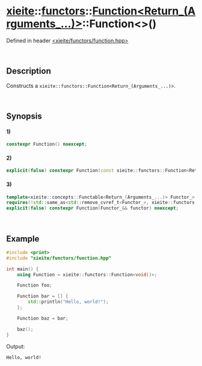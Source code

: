 # [xieite](../../../../../../xieite.md)\:\:[functors](../../../../../../functors.md)\:\:[Function<Return_(Arguments_...)>](../../../../function.md)\:\:Function\<\>\(\)
Defined in header [<xieite/functors/function.hpp>](../../../../../../../include/xieite/functors/function.hpp)

&nbsp;

## Description
Constructs a `xieite::functors::Function<Return_(Arguments_...)>`.

&nbsp;

## Synopsis
#### 1)
```cpp
constexpr Function() noexcept;
```
#### 2)
```cpp
explicit(false) constexpr Function(const xieite::functors::Function<Return_(Arguments_...)>& function) noexcept;
```
#### 3)
```cpp
template<xieite::concepts::Functable<Return_(Arguments_...)> Functor_>
requires(!std::same_as<std::remove_cvref_t<Functor_>, xieite::functors::Function<Return_(Arguments_...)>>)
explicit(false) constexpr Function(Functor_&& functor) noexcept;
```

&nbsp;

## Example
```cpp
#include <print>
#include "xieite/functors/function.hpp"

int main() {
    using Function = xieite::functors::Function<void()>;

    Function foo;

    Function bar = [] {
        std::println("Hello, world!");
    };

    Function baz = bar;

    baz();
}
```
Output:
```
Hello, world!
```
